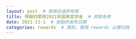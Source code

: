 ```yaml
---
layout: post  # 使用合适的布局
title: 林殿钧荣获2021年国家奖学金  # 奖励名称
date: 2021-11-1  # 奖励的发布日期
categories: rewards  # 类别，使用 rewards 以便归档
---
```




